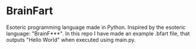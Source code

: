 # BrainFart
Esoteric programming language made in Python. Inspired by the esoteric language: "BrainF***". In this repo I have made an example .bfart file, that outputs "Hello World" when executed using main.py.
